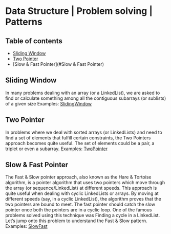 # Data Structure | Problem solving | Patterns

## Table of contents
* [Sliding Window](#SlidingWindow)
* [Two Pointer](#TwoPointer)
* [Slow & Fast Pointer](#Slow & Fast Pointer)

## Sliding Window
In many problems dealing with an array (or a LinkedList), we are asked to find or calculate something among all the contiguous subarrays (or sublists) of a given size
Examples: [SlidingWindow](https://github.com/kansujiya/DS_Patterns/blob/master/src/SlidingWindow.java)

## Two Pointer
In problems where we deal with sorted arrays (or LinkedLists) and need to find a set of elements that fulfill certain constraints, the Two Pointers approach becomes quite useful. The set of elements could be a pair, a triplet or even a subarray.
Examples: [TwoPointer](https://github.com/kansujiya/DS_Patterns/blob/master/src/TwoPointer.java)

## Slow & Fast Pointer
The Fast & Slow pointer approach, also known as the Hare & Tortoise algorithm, is a pointer algorithm that uses two pointers which move through the array (or sequence/LinkedList) at different speeds. This approach is quite useful when dealing with cyclic LinkedLists or arrays.
By moving at different speeds (say, in a cyclic LinkedList), the algorithm proves that the two pointers are bound to meet. The fast pointer should catch the slow pointer once both the pointers are in a cyclic loop.
One of the famous problems solved using this technique was Finding a cycle in a LinkedList. Let’s jump onto this problem to understand the Fast & Slow pattern.
Examples: [SlowFast](https://github.com/kansujiya/DS_Patterns/blob/master/src/TwoPointer.java)
